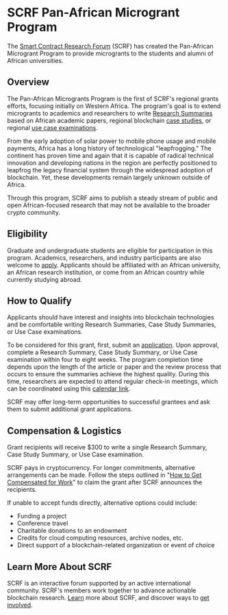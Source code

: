 # SCRF Pan-African Microgrant Program

The [Smart Contract Research Forum](https://www.smartcontractresearch.org/) (SCRF) has created the Pan-African Microgrant Program to provide microgrants to the students and alumni of African universities.

## Overview

The Pan-African Microgrants Program is the first of SCRF's regional grants efforts, focusing initially on Western Africa. The program's goal is to extend microgrants to academics and researchers to write [Research Summaries](https://www.smartcontractresearch.org/tag/summary) based on African academic papers, regional blockchain [case studies](https://www.smartcontractresearch.org/t/744), or regional [use case examinations](https://www.smartcontractresearch.org/t/1176).

From the early adoption of solar power to mobile phone usage and mobile payments, Africa has a long history of technological "leapfrogging." The continent has proven time and again that it is capable of radical technical innovation and developing nations in the region are perfectly positioned to leapfrog the legacy financial system through the widespread adoption of blockchain. Yet, these developments remain largely unknown outside of Africa.

Through this program, SCRF aims to publish a steady stream of public and open African-focused research that may not be available to the broader crypto community.

## Eligibility

Graduate and undergraduate students are eligible for participation in this program. Academics, researchers, and industry participants are also welcome to [apply](https://forms.gle/GLvFbGZekjaAggXr8). Applicants should be affiliated with an African university, an African research institution, or come from an African country while currently studying abroad.

## How to Qualify

Applicants should have interest and insights into blockchain technologies and be comfortable writing Research Summaries, Case Study Summaries, or Use Case examinations.

To be considered for this grant, first, submit an [application](https://forms.gle/GLvFbGZekjaAggXr8). Upon approval, complete a Research Summary, Case Study Summary, or Use Case examination within four to eight weeks. The program completion time depends upon the length of the article or paper and the review process that occurs to ensure the summaries achieve the highest quality. During this time, researchers are expected to attend regular check-in meetings, which can be coordinated using this [calendar link](https://calendly.com/chrisbates01/30min).

SCRF may offer long-term opportunities to successful grantees and ask them to submit additional grant applications.

## Compensation & Logistics

Grant recipients will receive $300 to write a single Research Summary, Case Study Summary, or Use Case examination.

SCRF pays in cryptocurrency. For longer commitments, alternative arrangements can be made. Follow the steps outlined in "[How to Get Compensated for Work](https://github.com/smartcontractresearchforum/docs/blob/main/en/content_how_to_get_compensated_for_work.md)" to claim the grant after SCRF announces the recipients.

If unable to accept funds directly, alternative options could include:

* Funding a project
* Conference travel
* Charitable donations to an endowment
* Credits for cloud computing resources, archive nodes, etc.
* Direct support of a blockchain-related organization or event of choice

## Learn More About SCRF

SCRF is an interactive forum supported by an active international community. SCRF's members work together to advance actionable blockchain research. [Learn](https://github.com/smartcontractresearchforum/docs) more about SCRF, and discover ways to [get involved](https://github.com/smartcontractresearchforum/docs/blob/main/en/content_connecting_with_scrf.md).
